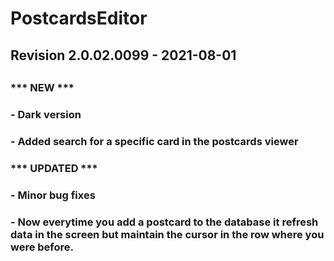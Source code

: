 # PostcardsEditor
##
## Revision 2.0.02.0099 - 2021-08-01
##
### *** NEW ***
###
### - Dark version
### - Added search for a specific card in the postcards viewer
###
###
###
###  *** UPDATED ***
###
### - Minor bug fixes
### - Now everytime you add a postcard to the database it refresh data in the screen but maintain the cursor in the row where you were before.

